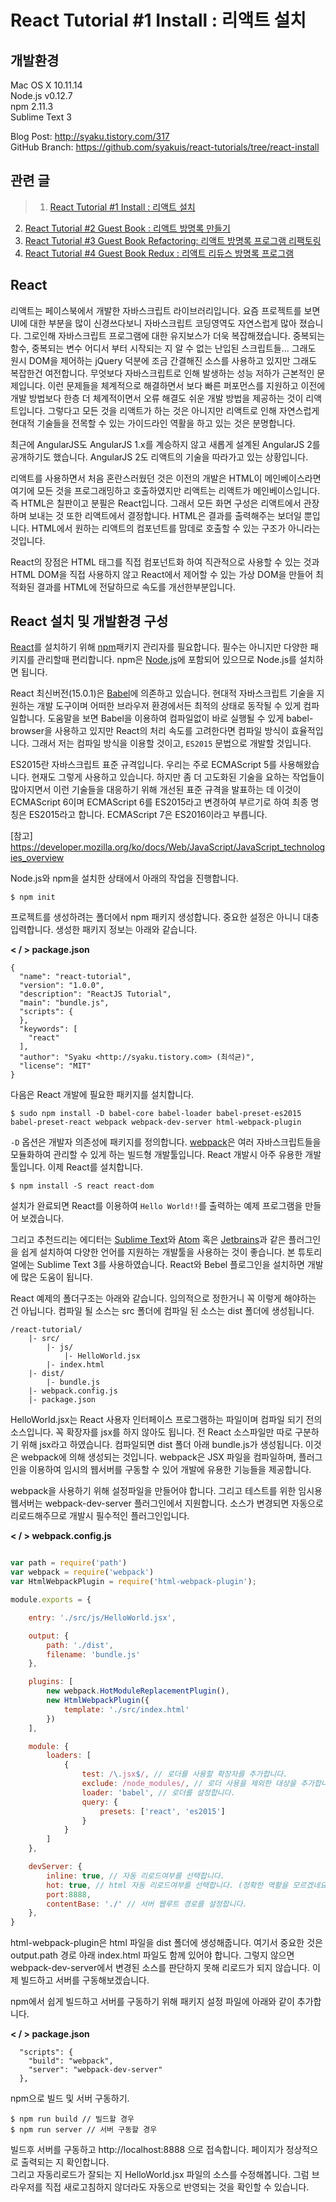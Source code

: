 # React Tutorial #1 Install : 리액트 설치

## 개발환경

Mac OS X 10.11.14  
Node.js v0.12.7  
npm 2.11.3  
Sublime Text 3  

Blog Post: http://syaku.tistory.com/317  
GitHub Branch: https://github.com/syakuis/react-tutorials/tree/react-install

## 관련 글

> 1. [React Tutorial #1 Install : 리액트 설치](http://syaku.tistory.com/317)
2. [React Tutorial #2 Guest Book : 리액트 방명록 만들기](http://syaku.tistory.com/318)
3. [React Tutorial #3 Guest Book Refactoring: 리액트 방명록 프로그램 리팩토링](http://syaku.tistory.com/319)
4. [React Tutorial #4 Guest Book Redux : 리액트 리듀스 방명록 프로그램](http://syaku.tistory.com/320)


## React 

리액트는 페이스북에서 개발한 자바스크립트 라이브러리입니다. 요즘 프로젝트를 보면 UI에 대한 부분을 많이 신경쓰다보니 자바스크립트 코딩영역도 자연스럽게 많아 졌습니다.  그로인해 자바스크립트 프로그램에 대한 유지보스가 더욱 복잡해졌습니다. 중복되는 함수, 중복되는 변수 어디서 부터 시작되는 지 알 수 없는 난입된 스크립트들... 그래도 원시 DOM을 제어하는 jQuery 덕분에 조금 간결해진 소스를 사용하고 있지만 그래도 복잡한건 여전합니다. 무엇보다 자바스크립트로 인해 발생하는 성능 저하가 근본적인 문제입니다. 이런 문제들을 체계적으로 해결하면서 보다 빠른 퍼포먼스를 지원하고 이전에 개발 방법보다 한층 더 체계적이면서 오류 해결도 쉬운 개발 방법을 제공하는 것이 리액트입니다. 그렇다고 모든 것을 리액트가 하는 것은 아니지만 리액트로 인해 자연스럽게 현대적 기술들을 전목할 수 있는 가이드라인 역활을 하고 있는 것은 분명합니다.

최근에 AngularJS도 AngularJS 1.x를 계승하지 않고 새롭게 설계된 AngularJS 2를 공개하기도 했습니다. AngularJS 2도 리액트의 기술을 따라가고 있는 상황입니다.

리액트를 사용하면서 처음 혼란스러웠던 것은 이전의 개발은 HTML이 메인베이스라면 여기에 모든 것을 프로그래밍하고 호출하였지만 리액트는 리액트가 메인베이스입니다. 즉 HTML은 칠판이고 분필은 React입니다. 그래서 모든 화면 구성은 리액트에서 관장하며 보내는 것 또한 리액트에서 결정합니다. HTML은 결과를 출력해주는 보더일 뿐입니다. HTML에서 원하는 리액트의 컴포넌트를 맘데로 호출할 수 있는 구조가 아니라는 것입니다.

React의 장점은 HTML 태그를 직접 컴포넌트화 하여 직관적으로 사용할 수 있는 것과 HTML DOM을 직접 사용하지 않고 React에서 제어할 수 있는 가상 DOM을 만들어 최적화된 결과를 HTML에 전달하므로 속도를 개선한부분입니다.

## React 설치 및 개발환경 구성

[React](https://facebook.github.io/react/index.html)를 설치하기 위해 [npm](https://www.npmjs.com)패키지 관리자를 필요합니다. 필수는 아니지만 다양한 패키지를 관리할때 편리합니다. npm은 [Node.js](https://nodejs.org)에 포함되어 있으므로  Node.js를 설치하면 됩니다.

React 최신버전(15.0.1)은 [Babel](http://babeljs.io)에 의존하고 있습니다. 현대적 자바스크립트 기술을 지원하는 개발 도구이며 어떠한 브라우저 환경에서든 최적의 상태로 동작될 수 있게 컴파일합니다. 도움말을 보면 Babel을 이용하여 컴파일없이 바로 실행될 수 있게 babel-browser을 사용하고 있지만 React의 처리 속도를 고려한다면 컴파일 방식이 효율적입니다. 그래서 저는 컴파일 방식을 이용할 것이고, `ES2015` 문법으로 개발할 것입니다.

ES2015란 자바스크립트 표준 규격입니다. 우리는 주로 ECMAScript 5를 사용해왔습니다. 현재도 그렇게 사용하고 있습니다. 하지만 좀 더 고도화된 기술을 요하는 작업들이 많아지면서 이런 기술들을 대응하기 위해 개선된 표준 규격을 발표하는 데 이것이 ECMAScript 6이며 ECMAScript 6를 ES2015라고 변경하여 부르기로 하여 최종 명칭은 ES2015라고 합니다. ECMAScript 7은 ES2016이라고 부릅니다.

[참고] https://developer.mozilla.org/ko/docs/Web/JavaScript/JavaScript_technologies_overview

Node.js와 npm을 설치한 상태에서 아래의 작업을 진행합니다.

```
$ npm init
```
프로젝트를 생성하려는 폴더에서 npm 패키지 생성합니다. 중요한 설정은 아니니 대충 입력합니다. 생성한 패키지 정보는 아래와 같습니다.

**< / > package.json**

```
{
  "name": "react-tutorial",
  "version": "1.0.0",
  "description": "ReactJS Tutorial",
  "main": "bundle.js",
  "scripts": {
  },
  "keywords": [
    "react"
  ],
  "author": "Syaku <http://syaku.tistory.com> (최석균)",
  "license": "MIT"
}
```
다음은 React 개발에 필요한 패키지를 설치합니다.

```
$ sudo npm install -D babel-core babel-loader babel-preset-es2015 babel-preset-react webpack webpack-dev-server html-webpack-plugin
```
`-D` 옵션은 개발자 의존성에 패키지를 정의합니다. [webpack](https://webpack.github.io)은 여러 자바스크립트들을 모듈화하여 관리할 수 있게 하는 빌드형 개발툴입니다. React 개발시 아주 유용한 개발툴입니다. 이제 React를 설치합니다.

```
$ npm install -S react react-dom
```
설치가 완료되면 React를 이용하여 `Hello World!!`를 출력하는 예제 프로그램을 만들어 보겠습니다.

그리고 추천드리는 에디터는 [Sublime Text](https://www.sublimetext.com)와 [Atom](https://atom.io) 혹은 [Jetbrains](https://www.jetbrains.com/)과 같은 플러그인을 쉽게 설치하여 다양한 언어를 지원하는 개발툴을 사용하는 것이 좋습니다. 본 튜토리얼에는 Sublime Text 3를 사용하였습니다. React와 Bebel 플로그인을 설치하면 개발에 많은 도움이 됩니다.

React 예제의 폴더구조는 아래와 같습니다. 임의적으로 정한거니 꼭 이렇게 해야하는 건 아닙니다. 컴파일 될 소스는 src 폴더에 컴파일 된 소스는 dist 폴더에 생성됩니다.

```
/react-tutorial/
	|- src/
		|- js/
			|- HelloWorld.jsx
		|- index.html
	|- dist/
		|- bundle.js		
	|- webpack.config.js
	|- package.json
```	

HelloWorld.jsx는 React 사용자 인터페이스 프로그램하는 파일이며 컴파일 되기 전의 소스입니다. 꼭 확장자를 jsx를 하지 않아도 됩니다. 전 React 소스파일만 따로 구분하기 위해 jsx라고 하였습니다. 컴파일되면 dist 폴더 아래 bundle.js가 생성됩니다. 이것은 webpack에 의해 생성되는 것입니다. webpack은 JSX 파일을 컴파일하며, 플러그인을 이용하여 임시의 웹서버를 구동할 수 있어 개발에 유용한 기능들을 제공합니다. 

webpack을 사용하기 위해 설정파일을 만들어야 합니다. 그리고 테스트를 위한 임시용 웹서버는 webpack-dev-server 플러그인에서 지원합니다. 소스가 변경되면 자동으로 리로드해주므로 개발시 필수적인 플러그인입니다.

**< / > webpack.config.js**

```javascript

var path = require('path')
var webpack = require('webpack')
var HtmlWebpackPlugin = require('html-webpack-plugin');

module.exports = {

	entry: './src/js/HelloWorld.jsx',

	output: {
		path: './dist',
		filename: 'bundle.js'
	},

	plugins: [
		new webpack.HotModuleReplacementPlugin(),
		new HtmlWebpackPlugin({
			template: './src/index.html'
		})
	],

	module: {
		loaders: [
			{
				test: /\.jsx$/, // 로더를 사용할 확장자를 추가합니다.
				exclude: /node_modules/, // 로더 사용을 제외한 대상을 추가합니다.
				loader: 'babel', // 로더를 설정합니다.
				query: {
					presets: ['react', 'es2015']
				}
			}
		]
	},

	devServer: {
		inline: true, // 자동 리로드여부를 선택합니다.
		hot: true, // html 자동 리로드여부를 선택합니다. (정확한 역활을 모르겠네요)
		port:8888,
		contentBase: './' // 서버 웹루트 경로를 설정합니다.
	},
}
```

html-webpack-plugin은 html 파일을 dist 폴더에 생성해줍니다. 여기서 중요한 것은 output.path 경로 아래 index.html 파일도 함께 있어야 합니다. 그렇지 않으면  webpack-dev-server에서 변경된 소스를 판단하지 못해 리로드가 되지 않습니다. 이제 빌드하고 서버를 구동해보겠습니다.

npm에서 쉽게 빌드하고 서버를 구동하기 위해 패키지 설정 파일에 아래와 같이 추가합니다.

**< / > package.json**

```
  "scripts": {
    "build": "webpack",
    "server": "webpack-dev-server"
  },
```

npm으로 빌드 및 서버 구동하기.

```
$ npm run build // 빌드할 경우
$ npm run server // 서버 구동할 경우
```

빌드후 서버를 구동하고 http://localhost:8888 으로 접속합니다. 페이지가 정상적으로 출력되는 지 확인합니다.  
그리고 자동리로드가 잘되는 지 HelloWorld.jsx 파일의 소스를 수정해봅니다. 그럼 브라우저를 직접 새로고침하지 않더라도 자동으로 반영되는 것을 확인할 수 있습니다.



